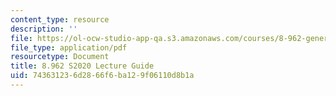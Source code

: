 ```yaml
---
content_type: resource
description: ''
file: https://ol-ocw-studio-app-qa.s3.amazonaws.com/courses/8-962-general-relativity-spring-2020/743631236d2866f6ba129f06110d8b1a_MIT8_962S20_guide.pdf
file_type: application/pdf
resourcetype: Document
title: 8.962 S2020 Lecture Guide
uid: 74363123-6d28-66f6-ba12-9f06110d8b1a
---
```

